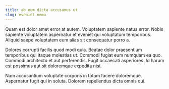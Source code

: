 ```yaml
---
title: ab eum dicta accusamus ut
slug: eveniet nemo
---
```


Quam est dolor amet error at autem. Voluptatem sapiente natus error. Nobis sapiente voluptatem aspernatur et eveniet qui voluptatum temporibus. Aliquid saepe voluptatem eum alias sit consequatur porro a.

Dolores corrupti facilis quod modi quia. Beatae dolor praesentium temporibus qui itaque molestias ut. Commodi fugiat eum numquam ea quo. Commodi architecto et aut perferendis. Fugit occaecati asperiores. Id harum est possimus aut sit doloremque expedita nisi.

Nam accusantium voluptate corporis in totam facere doloremque. Aspernatur fugit qui in soluta. Dolorem repellendus dicta omnis qui.
